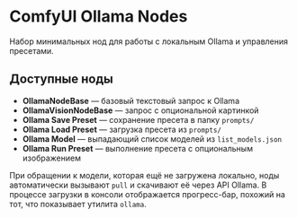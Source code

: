 # ComfyUI Ollama Nodes

Набор минимальных нод для работы с локальным Ollama и управления пресетами.

## Доступные ноды
- **OllamaNodeBase** — базовый текстовый запрос к Ollama
- **OllamaVisionNodeBase** — запрос с опциональной картинкой
- **Ollama Save Preset** — сохранение пресета в папку `prompts/`
- **Ollama Load Preset** — загрузка пресета из `prompts/`
- **Ollama Model** — выпадающий список моделей из `list_models.json`
- **Ollama Run Preset** — выполнение пресета с опциональным изображением

При обращении к модели, которая ещё не загружена локально, ноды автоматически
вызывают `pull` и скачивают её через API Ollama. В процессе загрузки в консоли
отображается прогресс-бар, похожий на тот, что показывает утилита `ollama`.
